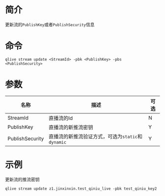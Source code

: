 # 简介

更新流的`PublishKey`或者`PublishSecurity`信息

# 命令

```
qlive stream update <StreamId> -pbk <PublishKey> -pbs <PublishSecurity>
```

# 参数

|名称|描述|可选|
|--------|---------|---------|
|StreamId|直播流的Id|N|
|PublishKey|直播流的新推流密钥|Y|
|PublishSecurity|直播流的新推流验证方式，可选为`static`和`dynamic`|Y|

# 示例

更新流的推流密钥

```
qlive stream update z1.jinxinxin.test_qiniu_live -pbk test_qiniu_key2
```